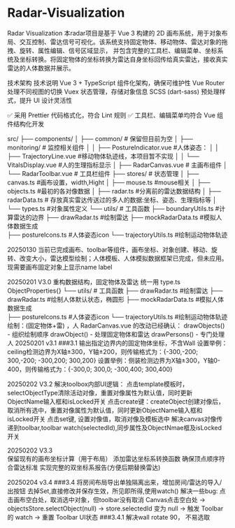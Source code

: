 # Radar-Visualization
Radar Visualization
本radar项目是基于 Vue 3 构建的 2D 画布系统，用于对象布局、交互控制、雷达信号可视化。该系统支持固定物体、移动物体、雷达对象的拖拽、旋转、属性编辑、信号区域显示，
并包含完整的工具栏、编辑菜单、坐标系统及坐标转换。将固定物体的坐标转换为雷达自身坐标回传给真实雷达，接收真实雷达的人体数据并展示。

技术架构   技术说明
Vue 3 + TypeScript  组件化架构，确保可维护性
Vue Router          处理不同视图的切换
Vuex                状态管理，存储对象信息
SCSS (dart-sass)    预处理样式，提升 UI 设计灵活性

✅ 采用 Prettier 代码格式化，符合 Lint 规则
✅ 工具栏、编辑菜单均符合 Vue 组件结构化开发

src/
├── components/
│   ├── common/              # 保留但目前为空
│   ├── monitoring/          # 监控相关组件
│   │   ├── PostureIndicator.vue  #人体姿态：
│   │   ├── TrajectoryLine.vue  #移动物体轨迹线，本项目暂不实现
│   │   └── VitalsDisplay.vue  #人的生理指标显示
│   ├── RadarCanvas.vue     # 主画布组件
│   └── RadarToolbar.vue    # 工具栏组件
├── stores/                 # 状态管理
│   ├── canvas.ts           #画布设置，width,Hight
│   ├── mouse.ts            #mouse相关
│   ├── objects.ts          #最初的各对像数据
│   ├── radar.ts            #分离前的雷达数据结构
│   ├── radarData.ts        # 存放真实雷达传送过的多人的数据:坐标、姿态、生理指标等
│   └── types.ts            #对象属性定义
└── utils/                 # 工具函数
    ├── boundaryUtils.ts   #计算雷达的边界
    ├── drawRadar.ts       #绘制雷达
	├── mockRadarData.ts   #模拟人体数据生成            
	├── postureIcons.ts    #人体姿态icon
    └── trajectoryUtils.ts  #绘制运动物体轨迹

20250130
	当前已完成画布、toolbar等组件，画布坐标、对象创建、移动、旋转、改变大小，雷达模型绘制；人体模板、人体模拟数据框架已完成，但未应用。
	现需要画布固定对象上显示name label

20250201 V3.0
	重构数据结构，固定物体及雷达 统一用 type.ts ObjectProperties{}
	└── utils/                 # 工具函数
	    ├── drawRadar.ts       #绘制雷达
	    ├── drawRadar.ts       #绘制人体默认状态，椭圆形
	    ├── mockRadarData.ts   #模拟人体数据生成            
	    ├── postureIcons.ts    #人体姿态icon
	    └── trajectoryUtils.ts  #绘制运动物体轨迹
	绘制：(固定物体+雷)  ，人
	RadarCanvas.vue 的改动已经确认：
	drawObjects() - 组织绘制顺序
	drawObject() - 处理固定物体和雷达
	drawPersons() - 专门处理人
20250201 v3.1
  ###3.1
  输出指定边界内的固定物体坐标，不含Wall
  设置举例：ceiling检测边界为X轴±300，Y轴±200，则传输格式为：{-300,-200; 300,-200; -300,200; 300,200}
  设置举例：侧装检测边界为X轴±300，Y轴0-400，则传输格式为：{-300,0; 300,0; -300,400; 300,400}

20250202  V3.2
  解决toolbox内部UI逻辑：
     点击template模板时，selectObjectType清除活动对像，重置对像属性为默认值，同时更新ObjectName输入框和isLocked开关
	 点击create键：createObject创建对像后，取消所有选中，重置对像属性为默认值，同时更新ObjectName输入框和isLocked开关
	 点击set键, 设置对像值，取消对像及模板选中
  解决canvas对像传递到toolbar,toolbar watch(selectedId),同步属性及ObjectNmae框及isLocked开关

20250202  V3.3	
	保留现有的画布坐标计算（用于布局）
	添加雷达坐标系转换函数
	确保顶点顺序符合雷达标准
	实现完整的双坐标系报告(方便后期替换雷达)

20250204  v3.4
###3.4
	将房间布局导出单独隔离出来，增加房间/雷达的导入/出按钮
	去掉Set,直接修改并保存生效，所见即所得,使用watch()
	解决一些bug: 点击画布空白处，取消选中对象，但toolbar没有取消
			Canvas点击空白处 
		-> objectsStore.selectObject(null) 
		-> store.selectedId 变为 null 
		-> 触发 Toolbar 的 watch 
		-> 重置 Toolbar UI状态
###3.4.1
   解决wall rotate 90， 不易选取